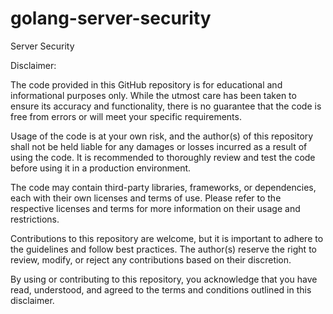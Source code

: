 # golang-server-security

Server Security

Disclaimer:

The code provided in this GitHub repository is for educational and informational purposes only. While the utmost care has been taken to ensure its accuracy and functionality, there is no guarantee that the code is free from errors or will meet your specific requirements.

Usage of the code is at your own risk, and the author(s) of this repository shall not be held liable for any damages or losses incurred as a result of using the code. It is recommended to thoroughly review and test the code before using it in a production environment.

The code may contain third-party libraries, frameworks, or dependencies, each with their own licenses and terms of use. Please refer to the respective licenses and terms for more information on their usage and restrictions.

Contributions to this repository are welcome, but it is important to adhere to the guidelines and follow best practices. The author(s) reserve the right to review, modify, or reject any contributions based on their discretion.

By using or contributing to this repository, you acknowledge that you have read, understood, and agreed to the terms and conditions outlined in this disclaimer.
